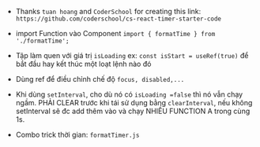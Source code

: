
- Thanks `tuan hoang` and `CoderSchool` for creating this link: `https://github.com/coderschool/cs-react-timer-starter-code`

- import Function vào Component `import { formatTime } from './formatTime';`

- Tập làm quen với giá trị `isLoading` ex: `const isStart = useRef(true)` để bắt đầu hay kết thúc một loạt lệnh nào đó

- Dùng ref để điều chỉnh chế độ `focus, disabled,...`

- Khi dùng `setInterval`, cho dù nó có `isLoading =false` thì nó vẫn chạy ngầm. PHẢI CLEAR trước khi tái sử dụng bằng `clearInterval`, nếu không setInterval sẽ đc add thêm vào và chạy NHIỀU FUNCTION A trong cùng 1s.

- Combo trick thời gian: `formatTimer.js`